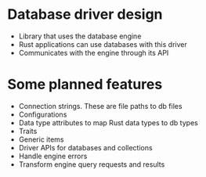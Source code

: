 # Database driver design

- Library that uses the database engine
- Rust applications can use databases with this driver
- Communicates with the engine through its API

# Some planned features

- Connection strings. These are file paths to db files
- Configurations
- Data type attributes to map Rust data types to db types
- Traits
- Generic items
- Driver APIs for databases and collections
- Handle engine errors
- Transform engine query requests and results
